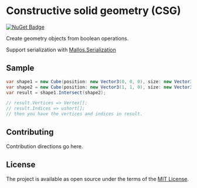 # Constructive solid geometry (CSG)
[![NuGet Badge](https://buildstats.info/nuget/CSGeometry)](https://www.nuget.org/packages/CSGeometry/)

Create geometry objects from boolean operations.

Support serialization with [Mallos.Serialization](https://github.com/erictuvesson/Mallos.Serialization)

## Sample

```csharp
var shape1 = new Cube(position: new Vector3(0, 0, 0), size: new Vector3(0.50f, 0.50f, 0.50f));
var shape2 = new Cube(position: new Vector3(1, 1, 0), size: new Vector3(0.50f, 0.50f, 0.50f));
var result = shape1.Intersect(shape2);

// result.Vertices => Vertex[];
// result.Indices => ushort[];
// then you have the vertices and indices in result.
```

## Contributing
Contribution directions go here.

## License
The project is available as open source under the terms of the [MIT License](http://opensource.org/licenses/MIT).
